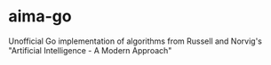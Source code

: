 # aima-go
Unofficial Go implementation of algorithms from Russell and Norvig's "Artificial Intelligence - A Modern Approach"
